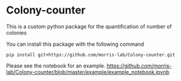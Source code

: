 # Colony-counter

This is a custom python package for the quantification of number of colonies


You can install this package with the following command
```
pip install git+https://github.com/morris-lab/Colony-counter.git
```

Please see the notebook for an example.
https://github.com/morris-lab/Colony-counter/blob/master/example/example_notebook.ipynb
